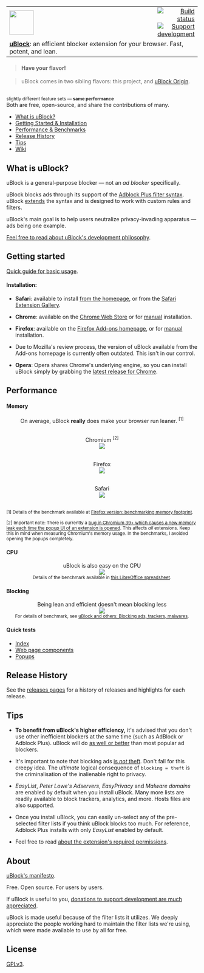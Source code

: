 <table width="100%">
      <tr>
      <td align="left" width="70">
            <a href = "https://chrismatic.io/ublock/">
            <img  src="https://raw.githubusercontent.com/chrisaljoudi/uBlock/master/doc/img/gh-header.png"
                  height="64">
            </a>
      </td>
      <td align="right" width="20%">
            <a href="https://travis-ci.org/chrisaljoudi/uBlock">
                  <img src="https://travis-ci.org/chrisaljoudi/uBlock.svg?branch=master" alt="Build status">
            </a>
            <a href="https://chrismatic.io/donate">
                  <img src="https://chrismatic.io/oncedonate.svg" alt="Support development">
            </a>
      </td>
      </tr>
      <tr>
      <td colspan="2">
            <strong><a href="https://chrismatic.io/ublock/">uBlock</a></strong>: an efficient blocker extension for your browser. Fast, potent, and lean.
      </td>
      </tr>
</table>

> #### Have your flavor!

> uBlock comes in two sibling flavors: this project, and <a href="https://github.com/gorhill/uBlock">uBlock Origin</a>.
<br>
<sup>slightly different feature sets — <strong>same performance</strong></sup><br>
Both are free, open-source, and share the contributions of many.


* [What is uBlock?](#what-is-ublock)
* [Getting Started & Installation](#getting-started)
* [Performance & Benchmarks](#performance)
* [Release History](#release-history)
* [Tips](#tips)
* [Wiki](https://github.com/chrisaljoudi/uBlock/wiki)

## What is uBlock?

uBlock is a general-purpose blocker — not an *ad blocker* specifically.

uBlock blocks ads through its support of the [Adblock Plus filter syntax](https://adblockplus.org/en/filters). uBlock [extends](https://github.com/chrisaljoudi/uBlock/wiki/Filter-syntax-extensions) the syntax and is designed to work with custom rules and filters.

uBlock's main goal is to help users neutralize privacy-invading apparatus — ads being one example.

[Feel free to read about uBlock's development philosophy](https://chrismatic.io/ublock/philosophy).

## Getting started

[Quick guide for basic usage](https://github.com/chrisaljoudi/uBlock/wiki/Quick-guide:-popup-user-interface).

#### Installation:

* **Safari**: available to install [from the homepage](https://chrismatic.io/ublock/safari/), or from the [Safari Extension Gallery](https://extensions.apple.com/details/?id=net.gorhill.uBlock-96G4BAKDQ9).

* **Chrome**: available on the [Chrome Web Store](https://chrome.google.com/webstore/detail/ublock/epcnnfbjfcgphgdmggkamkmgojdagdnn) or for [manual](https://github.com/chrisaljoudi/uBlock/tree/master/dist#install) installation.

* **Firefox**: available on the [Firefox Add-ons homepage](https://addons.mozilla.org/en-US/firefox/addon/ublock/), or for [manual](https://github.com/chrisaljoudi/uBlock/releases) installation.

 * Due to Mozilla's review process, the version of uBlock available from the Add-ons homepage is currently often outdated. This isn't in our control.

* **Opera**: Opera shares Chrome's underlying engine, so you can install uBlock simply by grabbing the [latest release for Chrome](https://github.com/chrisaljoudi/uBlock/releases/latest).

## Performance

#### Memory

<div align="center">
On average, uBlock <b>really</b> does make your browser run leaner. <sup>[1]</sup><br><br>

Chromium <sup>[2]</sup><br>
<img src="https://raw.githubusercontent.com/chrisaljoudi/uBlock/master/doc/benchmarks/mem-usage-overall-chart-20141224.png" /><br><br>

Firefox<br>
<img src="https://raw.githubusercontent.com/chrisaljoudi/uBlock/master/doc/benchmarks/mem-usage-overall-chart-20150205.png" /><br><br>

Safari<br>
<img src="https://raw.githubusercontent.com/chrisaljoudi/uBlock/master/doc/benchmarks/mem-usage-overall-chart-safari-20150205.png" /><br><br>

</div>

<sup>[1] Details of the benchmark available at <a href="https://github.com/chrisaljoudi/uBlock/wiki/Firefox-version:-benchmarking-memory-footprint">Firefox version: benchmarking memory footprint</a>.</sup><br>

<sup>[2] Important note: There is currently a [bug in Chromium 39+ which causes a new memory leak each time the popup UI of an extension is opened](https://code.google.com/p/chromium/issues/detail?id=441500). This affects <i>all</i> extensions. Keep this in mind when measuring Chromium's memory usage. In the benchmarks, I avoided opening the popups completely.</sup><br>

#### CPU

<p align="center">
uBlock is also easy on the CPU<br>
<img src="https://raw.githubusercontent.com/chrisaljoudi/uBlock/master/doc/benchmarks/cpu-usage-overall-chart-20141226.png" /><br>
<sup>Details of the benchmark available in <a href="https://github.com/chrisaljoudi/uBlock/blob/master/doc/benchmarks/cpu-usage-overall-20141226.ods">this LibreOffice spreadsheet</a>.</sup>
</p>

#### Blocking

<p align="center">
Being lean and efficient doesn't mean blocking less<br>
<img src="https://raw.githubusercontent.com/chrisaljoudi/uBlock/master/doc/benchmarks/privex-201502-16.png" /><br>
<sup>For details of benchmark, see 
<a href="https://github.com/chrisaljoudi/uBlock/wiki/uBlock-and-others%3A-Blocking-ads%2C-trackers%2C-malwares">uBlock and others: Blocking ads, trackers, malwares</a>.
</p>

#### Quick tests

- [Index](http://raymondhill.net/ublock/tests.html)
- [Web page components](http://raymondhill.net/ublock/tiles1.html)
- [Popups](http://raymondhill.net/ublock/popup.html)

## Release History

See the [releases pages](https://github.com/chrisaljoudi/uBlock/releases) for a history of releases and highlights for each release.

## Tips

* **To benefit from uBlock's higher efficiency,** it's advised that you don't use other inefficient blockers at the same time (such as AdBlock or Adblock Plus). uBlock will do [as well or better](#blocking) than most popular ad blockers.

* It's important to note that blocking ads [is *not* theft](https://twitter.com/LeaVerou/status/518154828166725632). Don't fall for this creepy idea. The _ultimate_ logical consequence of `blocking = theft` is the criminalisation of the inalienable right to privacy.

* _EasyList_, _Peter Lowe's Adservers_, _EasyPrivacy_ and _Malware domains_ are enabled by default when you install uBlock. Many more lists are readily available to block trackers, analytics, and more. Hosts files are also supported.

* Once you install uBlock, you can easily un-select any of the pre-selected filter lists if you think uBlock blocks too much. For reference, Adblock Plus installs with only _EasyList_ enabled by default.

* Feel free to read [about the extension's required permissions](https://github.com/chrisaljoudi/uBlock/wiki/About-the-required-permissions).

## About

[uBlock's manifesto](MANIFESTO.md).

Free. Open source. For users by users.

If uBlock is useful to you, [donations to support development are much appreciated](https://chrismatic.io/ublock/).

uBlock is made useful because of the filter lists it utilizes. We deeply appreciate
the people working hard to maintain the filter lists we're using,
which were made available to use by all for free.

## License

[GPLv3](https://github.com/chrisaljoudi/uBlock/blob/master/LICENSE.txt).
